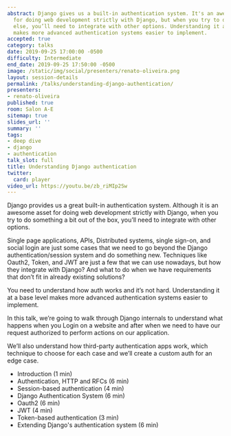 ```yaml
---
abstract: Django gives us a built-in authentication system. It's an awesome asset
  for doing web development strictly with Django, but when you try to do something
  else, you’ll need to integrate with other options. Understanding it at a base level
  makes more advanced authentication systems easier to implement.
accepted: true
category: talks
date: 2019-09-25 17:00:00 -0500
difficulty: Intermediate
end_date: 2019-09-25 17:50:00 -0500
image: /static/img/social/presenters/renato-oliveira.png
layout: session-details
permalink: /talks/understanding-django-authentication/
presenters:
- renato-oliveira
published: true
room: Salon A-E
sitemap: true
slides_url: ''
summary: ''
tags:
- deep dive
- django
- authentication
talk_slot: full
title: Understanding Django authentication
twitter:
  card: player
video_url: https://youtu.be/zb_riMIp2Sw
---
```


Django provides us a great built-in authentication system. Although it is an awesome asset for doing web development strictly with Django, when you try to do something a bit out of the box, you’ll need to integrate with other options.

Single page applications, APIs, Distributed systems, single sign-on, and social login are just some cases that we need to go beyond the Django authentication/session system and do something new. Techniques like Oauth2, Token, and JWT are just a few that we can use nowadays, but how they integrate with Django? And what to do when we have requirements that don’t fit in already existing solutions?

You need to understand how auth works and it’s not hard. Understanding it at a base level makes more advanced authentication systems easier to implement.

In this talk, we’re going to walk through Django internals to understand what happens when you Login on a website and after when we need to have our request authorized to perform actions on our application.

We’ll also understand how third-party authentication apps work, which technique to choose for each case and we’ll create a custom auth for an edge case.


 * Introduction (1 min)
 * Authentication, HTTP and RFCs (6 min)
 * Session-based authentication (4 min)
 * Django Authentication System (6 min)
 * Oauth2 (6 min)
 * JWT (4 min)
 * Token-based authentication (3 min)
 * Extending Django's authentication system (6 min)
